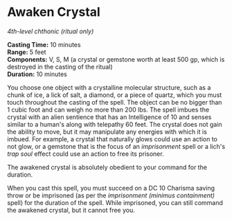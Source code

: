 # Awaken Crystal

_4th-level chthonic (ritual only)_  

**Casting Time:** 10 minutes  
**Range:** 5 feet  
**Components:** V, S, M (a crystal or gemstone worth at least 500 gp, which is destroyed in the casting of the ritual)  
**Duration:** 10 minutes  

You choose one object with a crystalline molecular structure, such as a chunk of ice, a lick of salt, a diamond, or a piece of quartz, which you must touch throughout the casting of the spell. The object can be no bigger than 1 cubic foot and can weigh no more than 200 lbs. The spell imbues the crystal with an alien sentience that has an Intelligence of 10 and senses similar to a human's along with telepathy 60 feet. The crystal does not gain the ability to move, but it may manipulate any energies with which it is imbued. For example, a crystal that naturally glows could use an action to not glow, or a gemstone that is the focus of an _imprisonment_ spell or a lich's _trap soul_ effect could use an action to free its prisoner.

The awakened crystal is absolutely obedient to your command for the duration.

When you cast this spell, you must succeed on a DC 10 Charisma saving throw or be imprisoned (as per the _imprisonment (minimus containment)_ spell) for the duration of the spell. While imprisoned, you can still command the awakened crystal, but it cannot free you. 